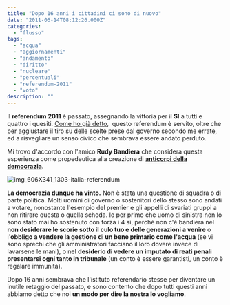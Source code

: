 ```yaml
---
title: "Dopo 16 anni i cittadini ci sono di nuovo"
date: "2011-06-14T08:12:26.000Z"
categories:
  - "flusso"
tags:
  - "acqua"
  - "aggiornamenti"
  - "andamento"
  - "diritto"
  - "nucleare"
  - "percentuali"
  - "referendum-2011"
  - "voto"
description: ""
---
```


Il **referendum 2011** è passato, assegnando la vittoria per il **SI** a tutti e quattro i quesiti. [Come ho già detto](http://blog.enricodeleo.com/un-paese-che-si-risveglia/),  questo referendum è servito, oltre che per aggiustare il tiro su delle scelte prese dal governo secondo me errate, ed a risvegliare un senso civico che sembrava essere andato perduto.

Mi trovo d'accordo con l'amico **Rudy Bandiera** che considera questa esperienza come propedeutica alla creazione di **[anticorpi della democrazia](http://www.rudybandiera.com/12-13-giugno-referendum-si-0614.html).**

![](https://enricodeleo.s3.eu-south-1.amazonaws.com/uploads/2011/06/img_606X341_1303-italia-referendum-565x317.jpg "img_606X341_1303-italia-referendum")

**La democrazia dunque ha vinto.** Non è stata una questione di squadra o di parte politica. Molti uomini di governo o sostenitori dello stesso sono andati a votare, nonostante l'esempio del premier e gli appelli di svariati gruppi a non ritirare questa o quella scheda. Io per primo che uomo di sinistra non lo sono stato mai ho sostenuto con forza i 4 si, perchè non c'è bandiera nel **non desiderare le scorie sotto il culo tuo e delle generazioni a venire** o l'**obbligo a vendere la gestione di un bene primario come l'acqua** (se vi sono sprechi che gli amministratori facciano il loro dovere invece di lavarsene le mani), o nel **desiderio di vedere un imputato di reati penali presentarsi ogni tanto in tribunale** (un conto è essere garantisti, un conto è regalare immunità).

Dopo 16 anni sembrava che l'istituto referendario stesse per diventare un inutile retaggio del passato, e sono contento che dopo tutti questi anni abbiamo detto che noi **un modo per dire la nostra lo vogliamo**.
